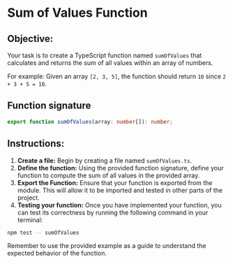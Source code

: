 # Sum of Values Function

## Objective:

Your task is to create a TypeScript function named `sumOfValues` that calculates and returns the sum of all values within an array of numbers.

For example: Given an array `[2, 3, 5]`, the function should return `10` since `2 + 3 + 5 = 10`.

## Function signature

```typescript
export function sumOfValues(array: number[]): number;
```

## Instructions:

1. **Create a file:** Begin by creating a file named `sumOfValues.ts`.
2. **Define the function:** Using the provided function signature, define your function to compute the sum of all values in the provided array.
3. **Export the Function:** Ensure that your function is exported from the module. This will allow it to be imported and tested in other parts of the project.
4. **Testing your function:** Once you have implemented your function, you can test its correctness by running the following command in your terminal:

```Bash
npm test -- sumOfValues
```

Remember to use the provided example as a guide to understand the expected behavior of the function.
